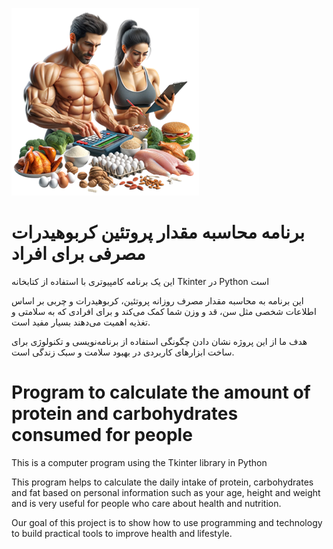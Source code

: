 ![ezcv logo](https://github.com/certifiedtruecopy/Building-Nutrition-Calculator/blob/main/photo.png)


# برنامه محاسبه مقدار پروتئین کربوهیدرات مصرفی برای افراد

این  یک برنامه کامپیوتری با استفاده از کتابخانه Tkinter در Python است

 این برنامه به محاسبه مقدار مصرف روزانه پروتئین، کربوهیدرات و چربی بر اساس اطلاعات شخصی مثل سن، قد و وزن شما کمک می‌کند و برای افرادی که به سلامتی و تغذیه اهمیت می‌دهند بسیار مفید است.

هدف ما از این پروژه نشان دادن چگونگی استفاده از برنامه‌نویسی و تکنولوژی برای ساخت ابزارهای کاربردی در بهبود سلامت و سبک زندگی است.


# Program to calculate the amount of protein and carbohydrates consumed for people

This is a computer program using the Tkinter library in Python

  This program helps to calculate the daily intake of protein, carbohydrates and fat based on personal information such as your age, height and weight and is very useful for people who care about health and nutrition.

Our goal of this project is to show how to use programming and technology to build practical tools to improve health and lifestyle.
